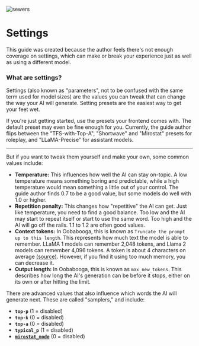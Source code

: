 ![sewers](https://github.com/Crataco/ai-guide/assets/55674863/5cc25346-4dfd-44be-b29d-e371a53e022c)
# Settings

This guide was created because the author feels there's not enough coverage on settings, which can make or break your experience just as well as using a different model.

### What are settings?

Settings (also known as "parameters", not to be confused with the same term used for model sizes) are the values you can tweak that can change the way your AI will generate. Setting presets are the easiest way to get your feet wet.

If you're just getting started, use the presets your frontend comes with. The default preset may even be fine enough for you. Currently, the guide author flips between the "TFS-with-Top-A", "Shortwave" and "Mirostat" presets for roleplay, and "LLaMA-Precise" for assistant models.

* * *

But if you want to tweak them yourself and make your own, some common values include:

- **Temperature:** This influences how well the AI can stay on-topic. A low temperature means something boring and predictable, while a high temperature would mean something a little out of your control. The guide author finds 0.7 to be a good value, but some models do well with 1.0 or higher.
- **Repetition penalty:** This changes how "repetitive" the AI can get. Just like temperature, you need to find a good balance. Too low and the AI may start to repeat itself or start to use the same word. Too high and the AI will go off the rails. 1.1 to 1.2 are often good values.
- **Context tokens:** In Oobabooga, this is known as `Truncate the prompt up to this length`. This represents how much text the model is able to remember. LLaMA 1 models can remember 2,048 tokens, and Llama 2 models can remember 4,096 tokens. A token is about 4 characters on average [(source)](https://novelai.net/tokenizer). However, if you find it using too much memory, you can decrease it.
- **Output length:** In Oobabooga, this is known as `max_new_tokens`. This describes how long the AI's generation can be before it stops, either on its own or after hitting the limit.

There are advanced values that also influence which words the AI will generate next. These are called "samplers," and include:
- **`top-p`** (1 = disabled)
- **`top-k`** (0 = disabled)
- **`top-a`** (0 = disabled)
- **`typical_p`** (1 = disabled)
- **[`mirostat_mode`](https://github.com/ggerganov/llama.cpp/blob/master/examples/main/README.md#mirostat-sampling)** (0 = disabled)
